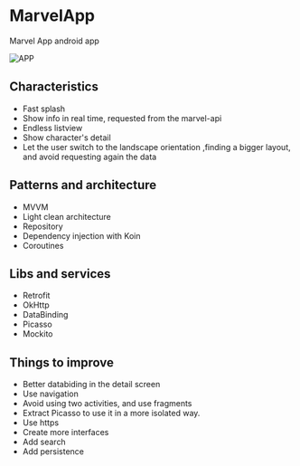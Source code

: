 # MarvelApp
Marvel App android app

![APP](app.gif)

## Characteristics
* Fast splash
* Show info in real time, requested from the marvel-api
* Endless listview
* Show character's detail
* Let the user switch to the landscape orientation ,finding a bigger layout, and avoid requesting again the data

## Patterns and architecture
* MVVM
* Light clean architecture
* Repository
* Dependency injection with Koin
* Coroutines


## Libs and services
* Retrofit
* OkHttp 
* DataBinding
* Picasso 
* Mockito

## Things to improve
* Better databiding in the detail screen
* Use navigation
* Avoid using two activities, and use fragments
* Extract Picasso to use it in a more isolated way.
* Use https
* Create more interfaces
* Add search
* Add persistence
